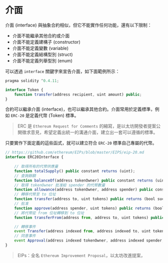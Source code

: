 # 介面

介面 (interface) 與抽象合約相似，但它不能實作任何功能，還有以下限制：

* 介面不能繼承其他合約或介面
* 介面不能定義建構子 (constructor)
* 介面不能定義變數 (variable)
* 介面不能定義結構型別 (struct)
* 介面不能定義列舉型別 (enum)

可以透過 `interface` 關鍵字來宣告介面，如下面範例所示：

```js
pragma solidity ^0.4.11;

interface Token {
    function transfer(address recipient, uint amount) public;
}
```

合約可以繼承介面 (interface)，也可以繼承其他合約。介面常用於定義標準，例如 `ERC-20` 是定義代幣 (Token) 標準。

> ERC 是 `Ethereum Request for Comments` 的縮寫，是以太坊開發者提案公開徵求意見，希望定義出統一的溝通介面，建立出一套可以遵循的標準。

只要實作下面定義的這些函式，就可以建立符合 `ERC-20` 標準自己專屬的代幣。

```js
// https://github.com/ethereum/EIPs/blob/master/EIPS/eip-20.md
interface ERC20Interface {
    
    // 取得所有的代幣供應量
    function totalSupply() public constant returns (uint);
    // 查詢餘額
    function balanceOf(address tokenOwner) public constant returns (uint balance);
    // 取得 tokenOwner 批准給 spender 的代幣數量
    function allowance(address tokenOwner, address spender) public constant returns (uint remaining);
    // 轉移代幣至 to 位址
    function transfer(address to, uint tokens) public returns (bool success);
    // 批准
    function approve(address spender, uint tokens) public returns (bool success);
    // 將代幣從 from 位址轉移到 to 位址
    function transferFrom(address from, address to, uint tokens) public returns (bool success);

    // 轉移事件
    event Transfer(address indexed from, address indexed to, uint tokens);
    // 同意事件
    event Approval(address indexed tokenOwner, address indexed spender, uint tokens);
}
```

> EIPs：全名 `Ethereum Improvement Proposal`，以太坊改進提案，